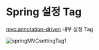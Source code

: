 # Spring 설정 Tag 

<mvc:annotation-driven> 내부 설정 Tag  

![springMVCsettingTag1](https://user-images.githubusercontent.com/58843821/112116446-a53a9a00-8bfd-11eb-8399-1d005f12bfc0.png)
